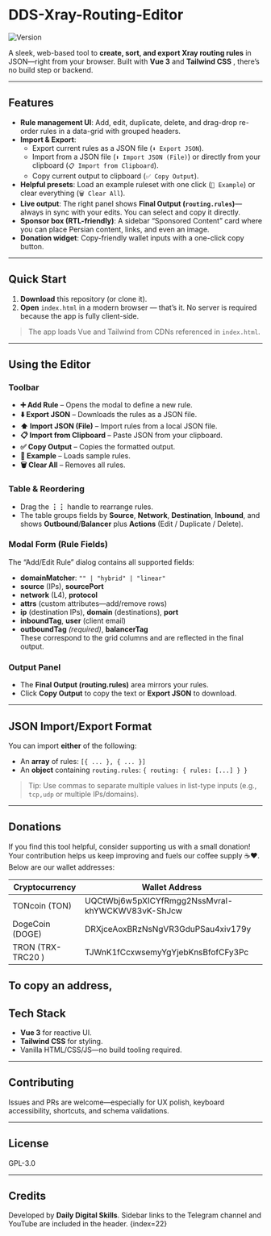 # DDS-Xray-Routing-Editor

![Version](https://img.shields.io/badge/version-1.0-blue.svg)

A sleek, web-based tool to **create, sort, and export Xray routing rules** in JSON—right from your browser. Built with **Vue 3** and **Tailwind CSS** , there’s no build step or backend.

---

## Features

- **Rule management UI**: Add, edit, duplicate, delete, and drag-drop re-order rules in a data-grid with grouped headers.
- **Import & Export**:
  - Export current rules as a JSON file (`⬇️ Export JSON`).
  - Import from a JSON file (`⬆️ Import JSON (File)`) or directly from your clipboard (`📋 Import from Clipboard`).
  - Copy current output to clipboard (`✅ Copy Output`).
- **Helpful presets**: Load an example ruleset with one click (`🧪 Example`) or clear everything (`🗑️ Clear All`).
- **Live output**: The right panel shows **Final Output (`routing.rules`)**—always in sync with your edits. You can select and copy it directly.
- **Sponsor box (RTL-friendly)**: A sidebar “Sponsored Content” card where you can place Persian content, links, and even an image.
- **Donation widget**: Copy-friendly wallet inputs with a one-click copy button.

---

## Quick Start

1. **Download** this repository (or clone it).
2. **Open** `index.html` in a modern browser — that’s it. No server is required because the app is fully client-side.

> The app loads Vue and Tailwind from CDNs referenced in `index.html`.

---

## Using the Editor

### Toolbar

- **➕ Add Rule** – Opens the modal to define a new rule.
- **⬇️ Export JSON** – Downloads the rules as a JSON file.
- **⬆️ Import JSON (File)** – Import rules from a local JSON file.
- **📋 Import from Clipboard** – Paste JSON from your clipboard.
- **✅ Copy Output** – Copies the formatted output.
- **🧪 Example** – Loads sample rules.
- **🗑️ Clear All** – Removes all rules.

### Table & Reordering

- Drag the **⋮⋮** handle to rearrange rules.
- The table groups fields by **Source**, **Network**, **Destination**, **Inbound**, and shows **Outbound**/**Balancer** plus **Actions** (Edit / Duplicate / Delete).

### Modal Form (Rule Fields)

The “Add/Edit Rule” dialog contains all supported fields:

- **domainMatcher**: `"" | "hybrid" | "linear"`
- **source** (IPs), **sourcePort**
- **network** (L4), **protocol**
- **attrs** (custom attributes—add/remove rows)
- **ip** (destination IPs), **domain** (destinations), **port**
- **inboundTag**, **user** (client email)
- **outboundTag** _(required)_, **balancerTag**  
  These correspond to the grid columns and are reflected in the final output.

### Output Panel

- The **Final Output (routing.rules)** area mirrors your rules.
- Click **Copy Output** to copy the text or **Export JSON** to download.

---

## JSON Import/Export Format

You can import **either** of the following:

- An **array** of rules: `[{ ... }, { ... }]`
- An **object** containing `routing.rules`: `{ routing: { rules: [...] } }`

> Tip: Use commas to separate multiple values in list-type inputs (e.g., `tcp,udp` or multiple IPs/domains).

---

## Donations

If you find this tool helpful, consider supporting us with a small donation! Your contribution helps us keep improving and fuels our coffee supply ☕❤️. Below are our wallet addresses:

| Cryptocurrency    | Wallet Address                                   |
| ----------------- | ------------------------------------------------ |
| TONcoin (TON)     | UQCtWbj6w5pXICYfRmgg2NssMvral-khYWCKWV83vK-ShJcw |
| DogeCoin (DOGE)   | DRXjceAoxBRzNsNgVR3GduPSau4xiv179y               |
| TRON (TRX-TRC20 ) | TJWnK1fCcxwsemyYgYjebKnsBfofCFy3Pc               |

## To copy an address,

## Tech Stack

- **Vue 3** for reactive UI.
- **Tailwind CSS** for styling.
- Vanilla HTML/CSS/JS—no build tooling required.

---

## Contributing

Issues and PRs are welcome—especially for UX polish, keyboard accessibility, shortcuts, and schema validations.

---

## License

GPL-3.0

---

## Credits

Developed by **Daily Digital Skills**. Sidebar links to the Telegram channel and YouTube are included in the header. {index=22}
